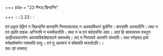 +++
title = "23 नैनञ् छिन्दन्ति"

+++
।।2.23।।  
  
एनं प्रकृतं देहिनं न च्छिन्दन्ति शस्त्राणि निरवयवत्वात् न अवयवविभागं
कुर्वन्ति। शस्त्राणि अस्यादीनि। तथा न एनं दहति पावकः अग्निरपि न
भस्मीकरोति। तथा न च एनं क्लेदयन्ति आपः। अपां हि सावयवस्य वस्तुनः
आर्द्रीभावकरणेन अवयवविश्लेषापादने सामर्थ्यम्। तत् न निरवयवे आत्मनि
संभवति। तथा स्नेहवत् द्रव्यं स्नेहशोषणेन नाशयति वायुः। एनं तु आत्मानं न
शोषयति मारुतोऽपि।।  
यतः एवं तस्मात्  
  
